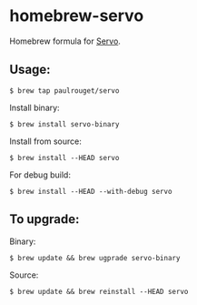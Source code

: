 homebrew-servo
===============

Homebrew formula for [Servo](http://servo.org).

## Usage:

    $ brew tap paulrouget/servo

Install binary:

    $ brew install servo-binary

Install from source:

    $ brew install --HEAD servo

For debug build:

    $ brew install --HEAD --with-debug servo

## To upgrade:

Binary: 

    $ brew update && brew ugprade servo-binary

Source:

    $ brew update && brew reinstall --HEAD servo
